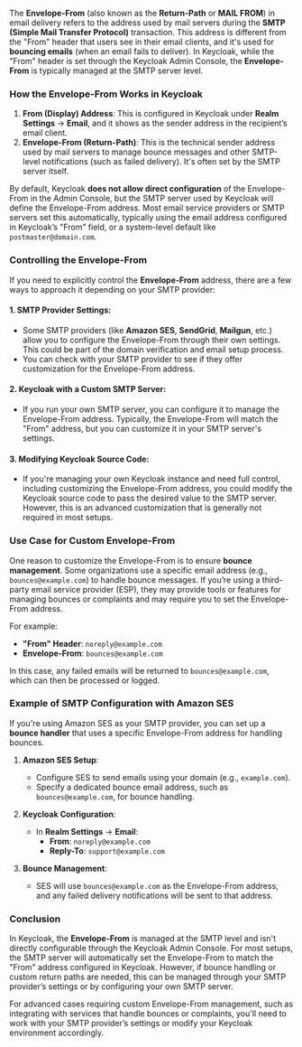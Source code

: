 The **Envelope-From** (also known as the **Return-Path** or **MAIL FROM**) in email delivery refers to the address used by mail servers during the **SMTP (Simple Mail Transfer Protocol)** transaction. This address is different from the "From" header that users see in their email clients, and it's used for **bouncing emails** (when an email fails to deliver). In Keycloak, while the "From" header is set through the Keycloak Admin Console, the **Envelope-From** is typically managed at the SMTP server level.

### How the Envelope-From Works in Keycloak

1. **From (Display) Address**: This is configured in Keycloak under **Realm Settings** → **Email**, and it shows as the sender address in the recipient’s email client.
2. **Envelope-From (Return-Path)**: This is the technical sender address used by mail servers to manage bounce messages and other SMTP-level notifications (such as failed delivery). It's often set by the SMTP server itself.

By default, Keycloak **does not allow direct configuration** of the Envelope-From in the Admin Console, but the SMTP server used by Keycloak will define the Envelope-From address. Most email service providers or SMTP servers set this automatically, typically using the email address configured in Keycloak’s "From" field, or a system-level default like `postmaster@domain.com`.

### Controlling the Envelope-From

If you need to explicitly control the **Envelope-From** address, there are a few ways to approach it depending on your SMTP provider:

#### 1. **SMTP Provider Settings**:
- Some SMTP providers (like **Amazon SES**, **SendGrid**, **Mailgun**, etc.) allow you to configure the Envelope-From through their own settings. This could be part of the domain verification and email setup process.
- You can check with your SMTP provider to see if they offer customization for the Envelope-From address.

#### 2. **Keycloak with a Custom SMTP Server**:
- If you run your own SMTP server, you can configure it to manage the Envelope-From address. Typically, the Envelope-From will match the "From" address, but you can customize it in your SMTP server's settings.

#### 3. **Modifying Keycloak Source Code**:
- If you're managing your own Keycloak instance and need full control, including customizing the Envelope-From address, you could modify the Keycloak source code to pass the desired value to the SMTP server. However, this is an advanced customization that is generally not required in most setups.

### Use Case for Custom Envelope-From

One reason to customize the Envelope-From is to ensure **bounce management**. Some organizations use a specific email address (e.g., `bounces@example.com`) to handle bounce messages. If you’re using a third-party email service provider (ESP), they may provide tools or features for managing bounces or complaints and may require you to set the Envelope-From address.

For example:
- **"From" Header**: `noreply@example.com`
- **Envelope-From**: `bounces@example.com`

In this case, any failed emails will be returned to `bounces@example.com`, which can then be processed or logged.

### Example of SMTP Configuration with Amazon SES

If you're using Amazon SES as your SMTP provider, you can set up a **bounce handler** that uses a specific Envelope-From address for handling bounces.

1. **Amazon SES Setup**:
    - Configure SES to send emails using your domain (e.g., `example.com`).
    - Specify a dedicated bounce email address, such as `bounces@example.com`, for bounce handling.

2. **Keycloak Configuration**:
    - In **Realm Settings** → **Email**:
        - **From**: `noreply@example.com`
        - **Reply-To**: `support@example.com`

3. **Bounce Management**:
    - SES will use `bounces@example.com` as the Envelope-From address, and any failed delivery notifications will be sent to that address.

### Conclusion

In Keycloak, the **Envelope-From** is managed at the SMTP level and isn't directly configurable through the Keycloak Admin Console. For most setups, the SMTP server will automatically set the Envelope-From to match the "From" address configured in Keycloak. However, if bounce handling or custom return paths are needed, this can be managed through your SMTP provider’s settings or by configuring your own SMTP server.

For advanced cases requiring custom Envelope-From management, such as integrating with services that handle bounces or complaints, you'll need to work with your SMTP provider’s settings or modify your Keycloak environment accordingly.